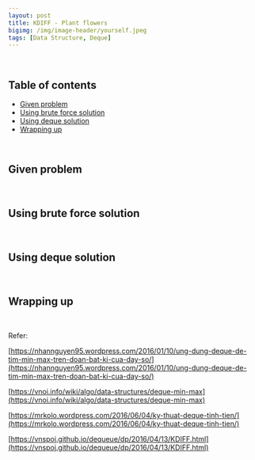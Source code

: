 ```yaml
---
layout: post
title: KDIFF - Plant flowers
bigimg: /img/image-header/yourself.jpeg
tags: [Data Structure, Deque]
---
```





<br>

## Table of contents
- [Given problem](#Given-problem)
- [Using brute force solution](#using-brute-force-solution)
- [Using deque solution](#using-deque-solution)
- [Wrapping up](#wrapping-up)


<br>

## Given problem





<br>

## Using brute force solution





<br>

## Using deque solution




<br>

## Wrapping up




<br>

Refer:

[https://nhannguyen95.wordpress.com/2016/01/10/ung-dung-deque-de-tim-min-max-tren-doan-bat-ki-cua-day-so/](https://nhannguyen95.wordpress.com/2016/01/10/ung-dung-deque-de-tim-min-max-tren-doan-bat-ki-cua-day-so/)

[https://vnoi.info/wiki/algo/data-structures/deque-min-max](https://vnoi.info/wiki/algo/data-structures/deque-min-max)

[https://mrkolo.wordpress.com/2016/06/04/ky-thuat-deque-tinh-tien/](https://mrkolo.wordpress.com/2016/06/04/ky-thuat-deque-tinh-tien/)

[https://vnspoj.github.io/dequeue/dp/2016/04/13/KDIFF.html](https://vnspoj.github.io/dequeue/dp/2016/04/13/KDIFF.html)